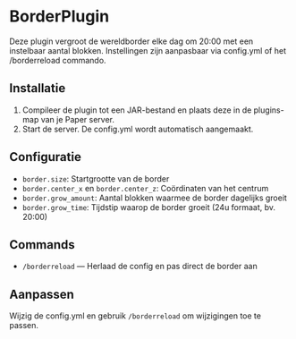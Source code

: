 # BorderPlugin

Deze plugin vergroot de wereldborder elke dag om 20:00 met een instelbaar aantal blokken. Instellingen zijn aanpasbaar via config.yml of het /borderreload commando.

## Installatie
1. Compileer de plugin tot een JAR-bestand en plaats deze in de plugins-map van je Paper server.
2. Start de server. De config.yml wordt automatisch aangemaakt.

## Configuratie
- `border.size`: Startgrootte van de border
- `border.center_x` en `border.center_z`: Coördinaten van het centrum
- `border.grow_amount`: Aantal blokken waarmee de border dagelijks groeit
- `border.grow_time`: Tijdstip waarop de border groeit (24u formaat, bv. 20:00)

## Commands
- `/borderreload` — Herlaad de config en pas direct de border aan

## Aanpassen
Wijzig de config.yml en gebruik `/borderreload` om wijzigingen toe te passen.
